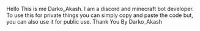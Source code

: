 Hello This is me Darko_Akash. I am a discord and minecraft bot developer.
To use this for private things you can simply copy and paste the code but,
you can also use it for public use. 
Thank You
By Darko_Akash

